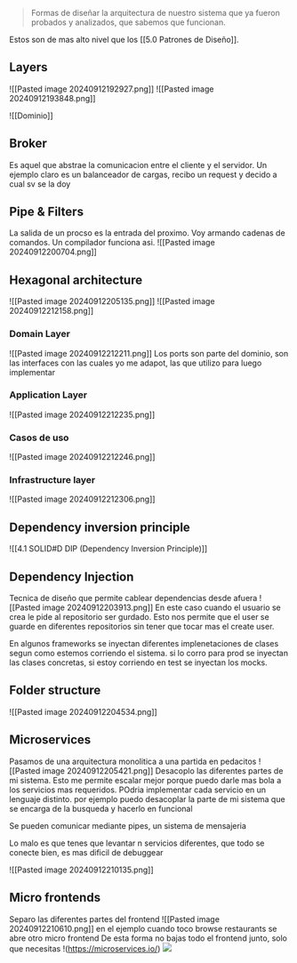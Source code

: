 > Formas de diseñar la arquitectura de nuestro sistema que ya fueron probados y analizados, que sabemos que funcionan.

Estos son de mas alto nivel que los [[5.0 Patrones de Diseño]].

## Layers 

![[Pasted image 20240912192927.png]]
![[Pasted image 20240912193848.png]]

![[Dominio]]
## Broker 
Es aquel que abstrae la comunicacion entre el cliente y el servidor. Un ejemplo claro es un balanceador de cargas, recibo un request y decido a cual sv se la doy

## Pipe & Filters 
La salida de un procso es la entrada del proximo. Voy armando cadenas de comandos. Un compilador funciona asi.
![[Pasted image 20240912200704.png]]

## Hexagonal architecture
![[Pasted image 20240912205135.png]]
![[Pasted image 20240912212158.png]]

### Domain Layer
![[Pasted image 20240912212211.png]]
Los ports son parte del dominio, son las interfaces con las cuales yo me adapot, las que utilizo para luego implementar
### Application Layer 
![[Pasted image 20240912212235.png]]

### Casos de uso 
![[Pasted image 20240912212246.png]]

### Infrastructure layer 
![[Pasted image 20240912212306.png]]

## Dependency inversion principle 
![[4.1 SOLID#D DIP (Dependency Inversion Principle)]]

## Dependency Injection 
Tecnica de diseño que permite cablear dependencias desde afuera
![[Pasted image 20240912203913.png]]
En este caso cuando el usuario se crea le pide al repositorio ser gurdado. Esto nos permite que el user se guarde en diferentes repositorios sin tener que tocar mas el create user.

En algunos frameworks se inyectan diferentes implenetaciones de clases segun como estemos corriendo el sistema. si lo corro para prod se inyectan las clases concretas, si estoy corriendo en test se inyectan los mocks.

## Folder structure
![[Pasted image 20240912204534.png]]



## Microservices 
Pasamos de una arquitectura monolitica a una partida en pedacitos
![[Pasted image 20240912205421.png]]
Desacoplo las diferentes partes de mi sistema. Esto me permite escalar mejor porque puedo darle mas bola a los servicios mas requeridos.
POdria implementar cada servicio en un lenguaje distinto. 
por ejemplo puedo desacoplar la parte de mi sistema que se encarga de la busqueda y hacerlo en funcional

Se pueden comunicar mediante pipes, un sistema de mensajeria

Lo malo es que tenes que levantar n servicios diferentes, que todo se conecte bien, es mas dificil de debuggear

![[Pasted image 20240912210135.png]]

## Micro frontends

Separo las diferentes partes del frontend
![[Pasted image 20240912210610.png]]
en el ejemplo cuando toco browse restaurants se abre otro micro frontend
De esta forma no bajas todo el frontend junto, solo que necesitas
!(https://microservices.io/)
![](https://microservices.io/)

